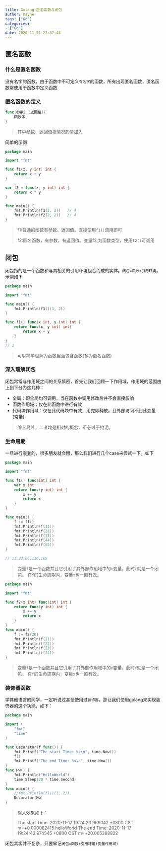 ```yaml
---
title: Golang-匿名函数与闭包
author: Payne
tags: ["Go"]
categories:
- ["Go"]
date: 2020-11-21 22:37:44
---
```

## 匿名函数

### 什么是匿名函数

没有名字的函数，由于函数中不可定义`有名字`的函数，所有出现匿名函数，匿名函数常使用于函数中定义函数
<!--more-->
### 匿名函数的定义

```go
func(参数) (返回值){
    函数体
}
```

> 其中参数、返回值视情况酌情加入

简单的示例

```go
package main

import "fmt"

func f1(x, y int) int {
	return x + y
}

var f2 = func(x, y int) int {
	return x * y
}

func main() {
	fmt.Println(f1(2, 2))   // 4
	fmt.Println(f2(2, 2))   // 4
}
```

> f1:普通的函数有参数、返回值。直接使用`f1()`调用即可
>
> f2:匿名函数，有参数，有返回值。变量f2,为函数类型，使用`f2()`可调用

## 闭包

闭包指的是一个函数和与其相关的引用环境组合而成的实体。`闭包=函数+引用环境`。 示例如下

```go
package main

import "fmt"

func main() {
	fmt.Println(f1()(1, 2)) 
}

func f1() func(x int, y int) int {
	return func(x, y int) int{
		return x + y
	}
}
// 3
```

> 可以简单理解为函数里面包含函数(多为匿名函数)

### 深入理解闭包

闭包常常与作用域之间的关系慎密，首先让我们回顾一下作用域，作用域的范围由上到下分为这几种：

- 全局：即全局均可调用，当在函数中调用修改后并不会直接影响
- 函数作用域：仅在此函数中进行有效
- 代码块作用域：仅在此代码块中有效，用完即释放。且外部访问不到此变量(常量)

> 除全局外，二者均是相对的概念，不必过于拘泥。

### 生命周期

一旦进行嵌套的，很多朋友就会懵，那么我们进行几个case来尝试一下。如下

```go
package main

import "fmt"

func f1() func(int) int {
	var x int
	return func(y int) int {
		x += y
		return x
	}
}

func main() {
	f := f1()
	fmt.Println(f(11))
	fmt.Println(f(22))
	fmt.Println(f(33))
	fmt.Println(f(44))
	fmt.Println(f(55))
}

// 11,33,66,110,165
```

> 变量`f`是一个函数并且它引用了其外部作用域中的`x`变量，此时`f`就是一个闭包。 在`f`的生命周期内，变量`x`也一直有效。

```go
package main

import "fmt"

func f2(x int) func(int) int {
	return func(y int) int {
		x += y
		return x
	}
}
func main() {
	f := f2(20)
	fmt.Println(f(21))
	fmt.Println(f(22))
	fmt.Println(f(23))
	fmt.Println(f(24))
}

```

> 变量`f`是一个函数并且它引用了其外部作用域中的`x`变量，此时`f`就是一个闭包。 在`f`的生命周期内，变量`x`也一直有效。



### 装饰器函数

学其他语言的同学，一定听说过甚至使用过`装饰器`。那让我们使用golang来实现装饰器的这个功能，如下：

```go
package main

import (
	"fmt"
	"time"
)

func Decorator(f func()) {
	fmt.Printf("The start Time: %s\n", time.Now())
	f()
	fmt.Printf("The end Time: %s\n", time.Now())
}
func Hw() {
	fmt.Println("HelloWorld")
	time.Sleep(20 * time.Second)
}
func main() {
	//fmt.Println(f1()(1, 2))
	Decorator(Hw)
}

```

> 输入效果如下：
>
> The start Time: 2020-11-17 19:24:23.969042 +0800 CST m=+0.000082415
> helloWorld
> The end Time: 2020-11-17 19:24:43.974545 +0800 CST m=+20.005388822

闭包其实并不复杂，只要牢记`闭包=函数+引用环境(变量作用域)`

